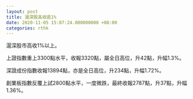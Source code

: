 ```yaml
---
layout: post
title: 滬深股高收逾1%
date: 2020-11-05 15:07:24.000000000 +08:00
categories: rthk
---
```


滬深股市高收1%以上。

上證指數重上3300點水平，收報3320點，屬全日高位，升42點，升幅1.3%。

深證成份指數收報13894點，亦是全日高位，升234點，升幅1.72%。

創業板指數反覆上試2800點水平，一度微跌，最終收報2787點，升37點，升幅1.36%。
